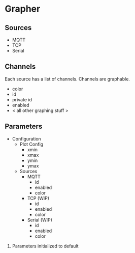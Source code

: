 # Grapher

## Sources
- MQTT
- TCP
- Serial

## Channels

Each source has a list of channels. Channels are graphable.

- color
- id
- private id
- enabled
- < all other graphing stuff \>

## Parameters

- Configuration
    - Plot Config
        - xmin
        - xmax
        - ymin
        - ymax
    - Sources
        - MQTT
            - id
            - enabled
            - color
        - TCP (WIP)
            - id
            - enabled
            - color
        - Serial (WIP)
            - id
            - enabled
            - color
    

1. Parameters initialized to default
    